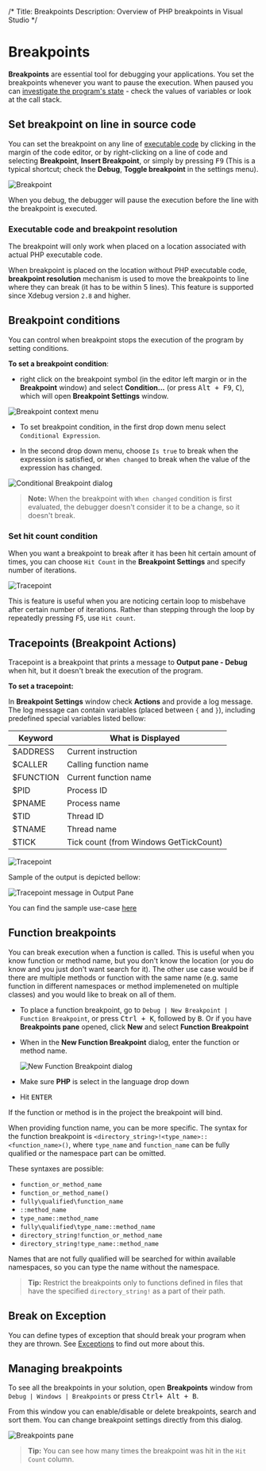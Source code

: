 /*
Title: Breakpoints
Description: Overview of PHP breakpoints in Visual Studio
*/

# Breakpoints

**Breakpoints** are essential tool for debugging your applications. You set the breakpoints whenever you want to pause the execution. When paused you can [investigate the program's state](inspecting-data) - check the values of variables or look at the call stack.

## Set breakpoint on line in source code

You can set the breakpoint on any line of [executable code](#executable-code) by clicking in the margin of the code editor, or by right-clicking on a line of code and selecting **Breakpoint**, **Insert Breakpoint**, or simply by pressing <kbd>F9</kbd> (This is a typical shortcut; check the **Debug**, **Toggle breakpoint** in the settings menu).

![Breakpoint](imgs\breakpoint.png)

When you debug, the debugger will pause the execution before the line with the breakpoint is executed.

### Executable code and breakpoint resolution

The breakpoint will only work when placed on a location associated with actual PHP executable code.

When breakpoint is placed on the location without PHP executable code, **breakpoint resolution** mechanism is used to move the breakpoints to line where they can break (it has to be within 5 lines). This feature is supported since Xdebug version `2.8` and higher.

## Breakpoint conditions

You can control when breakpoint stops the execution of the program by setting conditions.

**To set a breakpoint condition**:

- right click on the breakpoint symbol (in the editor left margin or in the **Breakpoint** window) and select **Condition...**  (or press <kbd>Alt + F9</kbd>, <kbd>C</kbd>), which will open **Breakpoint Settings** window.

![Breakpoint context menu](imgs\breakpoints-menu.png)

 - To set breakpoint condition, in the first drop down menu select `Conditional Expression`.

 - In the second drop down menu, choose `Is true` to break when the expression is satisfied, or `When changed` to break when the value of the expression has changed.
 
 ![Conditional Breakpoint dialog](imgs\breakpoint-condition.png)

 > **Note:** When the breakpoint with `When changed` condition is first evaluated, the debugger doesn't consider it to be a change, so it doesn't break.

### Set hit count condition

When you want a breakpoint to break after it has been hit certain amount of times, you can choose `Hit Count` in the **Breakpoint Settings** and specify number of iterations.

![Tracepoint](imgs\hitcount.png)

This is feature is useful when you are noticing certain loop to misbehave after certain number of iterations. Rather than stepping through the loop by repeatedly pressing <kbd>F5</kbd>, use `Hit count`.

## Tracepoints (Breakpoint Actions)

Tracepoint is a breakpoint that prints a message to **Output pane - Debug** when hit, but it doesn't break the execution of the program.

**To set a tracepoint:**

In **Breakpoint Settings** window check **Actions** and provide a log message. The log message can contain variables (placed between `{` and `}`), including predefined special variables listed bellow:

| Keyword | What is Displayed |
| ----------- | ----------- |
| $ADDRESS | Current instruction |
| $CALLER | Calling function name |
| $FUNCTION | Current function name |
| $PID | Process ID |
| $PNAME | Process name |
| $TID | Thread ID |
| $TNAME | Thread name |
| $TICK | Tick count (from Windows GetTickCount) |

 ![Tracepoint](imgs\tracepoint.png)

Sample of the output is depicted bellow:

![Tracepoint message in Output Pane](imgs\tracepoint-result.png)

You can find the sample use-case [here](https://blog.devsense.com/2017/07/advanced-debug#heading-5)

## Function breakpoints

You can break execution when a function is called. This is useful when you know function or method name, but you don't know the location (or you do know and you just don't want search for it). The other use case would be if there are multiple methods or function with the same name (e.g. same function in different namespaces or method implemeneted on multiple classes) and you would like to break on all of them.

- To place a function breakpoint, go to `Debug | New Breakpoint | Function Breakpoint`, or press <kbd>Ctrl + K</kbd>, followed by <kbd>B</kbd>.
Or if you have **Breakpoints pane** opened, click **New** and select **Function Breakpoint**

- When in the **New Function Breakpoint** dialog, enter the function or method name.
  
  ![New Function Breakpoint dialog](imgs\vs-php-function-breakpoint.gif)

- Make sure **PHP** is select in the language drop down
- Hit <kbd>ENTER</kbd>

If the function or method is in the project the breakpoint will bind.

When providing function name, you can be more specific. The syntax for the function breakpoint is `<directory_string>!<type_name>::<function_name>()`, where `type_name` and `function_name` can be fully qualified or the namespace part can be omitted.

These syntaxes are possible:
- `function_or_method_name`
- `function_or_method_name()`
- `fully\qualified\function_name`
- `::method_name`
- `type_name::method_name`
- `fully\qualified\type_name::method_name`
- `directory_string!function_or_method_name`
- `directory_string!type_name::method_name`

Names that are not fully qualified will be searched for within available namespaces, so you can type the name without the namespace. 
 
> **Tip:** Restrict the breakpoints only to functions defined in files that have the specified `directory_string!` as a part of their path.


## Break on Exception

You can define types of exception that should break your program when they are thrown. See [Exceptions](exceptions) to find out more about this.

## Managing breakpoints

To see all the breakpoints in your solution, open **Breakpoints** window from `Debug | Windows | Breakpoints` or press <kbd>Ctrl+ Alt + B</kbd>.

From this window you can enable/disable or delete breakpoints, search and sort them. You can change breakpoint settings directly from this dialog.

![Breakpoints pane](imgs\breakpoints-pane.png)

> **Tip:** You can see how many times the breakpoint was hit in the `Hit Count` column.